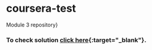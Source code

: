 # coursera-test
Module 3 repository}
### To check solution [click here](https://aashishn19.github.io/coursera-test/module2-solution/){:target="_blank"}.
